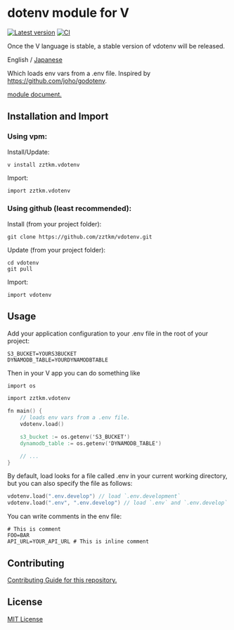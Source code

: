 # dotenv module for V
[![Latest version][version-badge]][version-url] [![CI](https://github.com/zztkm/vdotenv/actions/workflows/ci.yml/badge.svg?branch=main)](https://github.com/zztkm/vdotenv/actions/workflows/ci.yml)

Once the V language is stable, a stable version of vdotenv will be released.

English
/ [Japanese](./docs/README_ja.md)

Which loads env vars from a .env file.
Inspired by https://github.com/joho/godotenv.


[module document.](docs/vdotenv.md)

## Installation and Import

### Using vpm:

Install/Update:
```
v install zztkm.vdotenv
```

Import:
```v
import zztkm.vdotenv
```

### Using github (least recommended):

Install (from your project folder):
```
git clone https://github.com/zztkm/vdotenv.git
```

Update (from your project folder):
```
cd vdotenv
git pull
```

Import:
```
import vdotenv
```

## Usage

Add your application configuration to your .env file in the root of your project:
```
S3_BUCKET=YOURS3BUCKET
DYNAMODB_TABLE=YOURDYNAMODBTABLE
```

Then in your V app you can do something like

```v
import os

import zztkm.vdotenv

fn main() {
    // loads env vars from a .env file.
    vdotenv.load()

    s3_bucket := os.getenv('S3_BUCKET')
    dynamodb_table := os.getenv('DYNAMODB_TABLE')

    // ...
}
```
By default, load looks for a file called .env in your current working directory, but you can also specify the file as follows:
```v
vdotenv.load(".env.develop") // load `.env.development`
vdotenv.load(".env", ".env.develop") // load `.env` and `.env.develop`
```

You can write comments in the env file:
```
# This is comment
FOO=BAR
API_URL=YOUR_API_URL # This is inline comment
```

## Contributing

[Contributing Guide for this repository.](docs/CONTRIBUTING.md)

## License

[MIT License](LICENSE.txt)

[docs]: https://github.com/zztkm/vdotenv
[version-badge]: https://img.shields.io/github/v/release/zztkm/vdotenv?logo=github&logoColor=white
[version-url]: https://github.com/zztkm/vdotenv/releases/latest
[workflow-badge]: https://img.shields.io/github/workflow/status/zztkm/vdotenv/CI?label=test&logo=github&logoColor=white
[workflow-url]: https://github.com/zztkm/vdotenv/actions?query=workflow%3ACI
